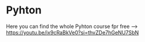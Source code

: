 # Pyhton
Here you can find the whole Pyhton course fpr free --> https://youtu.be/ix9cRaBkVe0?si=thvZDe7hGeNU7SbN
